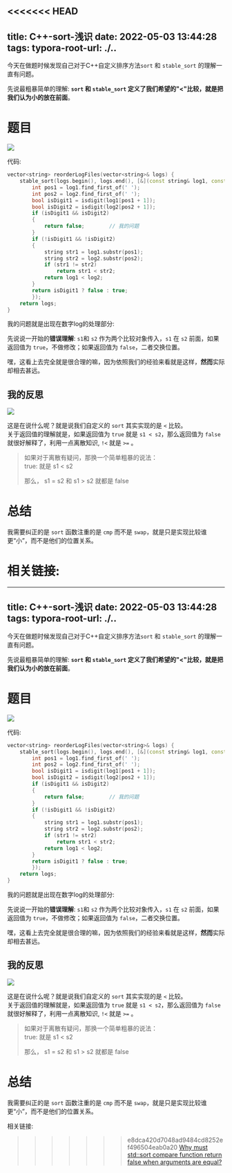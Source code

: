 <<<<<<< HEAD
---
title: C++-sort-浅识
date: 2022-05-03 13:44:28
tags: 
typora-root-url: ./..
---
  
今天在做题时候发现自己对于C++自定义排序方法`sort` 和 `stable_sort` 的理解一直有问题。
  
<!--more-->
  
先说最粗暴简单的理解: **`sort` 和 `stable_sort` 定义了我们希望的"<"比较，就是把我们认为小的放在前面**。
  
# 题目
  
<img src="/imgs/C++-sort-浅识/题目-1677565078882-1.png"/>
  
代码: 
  
```cpp  
vector<string> reorderLogFiles(vector<string>& logs) {  
    stable_sort(logs.begin(), logs.end(), [&](const string& log1, const string& log2) {  
        int pos1 = log1.find_first_of(' ');  
        int pos2 = log2.find_first_of(' ');  
        bool isDigit1 = isdigit(log1[pos1 + 1]);  
        bool isDigit2 = isdigit(log2[pos2 + 1]);  
        if (isDigit1 && isDigit2)  
        {  
            return false;        // 我的问题  
        }  
        if (!isDigit1 && !isDigit2)  
        {  
            string str1 = log1.substr(pos1);  
            string str2 = log2.substr(pos2);  
            if (str1 != str2)  
                return str1 < str2;  
            return log1 < log2;  
        }  
        return isDigit1 ? false : true;  
        });  
    return logs;  
}  
```
  
我的问题就是出现在数字log的处理部分:
  
先说说一开始的**错误理解**: `s1`和 `s2` 作为两个比较对象传入，`s1` 在 `s2` 前面，如果返回值为 `true`，不做修改；如果返回值为 `false`，二者交换位置。 
  
嘿，这看上去完全就是很合理的嘛，因为依照我们的经验来看就是这样，**然而**实际却相去甚远。
  
## 我的反思
  
<img src="/imgs/C++-sort-浅识/sort.png"/>
  
这是在说什么呢？就是说我们自定义的 `sort` 其实实现的是 `<` 比较。  
关于返回值的理解就是，如果返回值为 `true` 就是 `s1 < s2`，那么返回值为 `false`就很好解释了，利用一点离散知识, `!<` 就是 `>=` 。
  
> 如果对于离散有疑问，那换一个简单粗暴的说法：  
> true: 就是 s1 < s2  
>   
> 那么， s1 = s2 和 s1 > s2 就都是 false
  
# 总结
  
我需要纠正的是 `sort` 函数注重的是 `cmp` 而不是 `swap`，就是只是实现比较谁更“小”，而不是他们的位置关系。
  
相关链接:  
=======
---
title: C++-sort-浅识
date: 2022-05-03 13:44:28
tags: 
typora-root-url: ./..
---
  
今天在做题时候发现自己对于C++自定义排序方法`sort` 和 `stable_sort` 的理解一直有问题。
  
<!--more-->
  
先说最粗暴简单的理解: **`sort` 和 `stable_sort` 定义了我们希望的"<"比较，就是把我们认为小的放在前面**。
  
# 题目
  
<img src="/imgs/C++-sort-浅识/题目-1677565078882-1.png"/>
  
代码: 
  
```cpp  
vector<string> reorderLogFiles(vector<string>& logs) {  
    stable_sort(logs.begin(), logs.end(), [&](const string& log1, const string& log2) {  
        int pos1 = log1.find_first_of(' ');  
        int pos2 = log2.find_first_of(' ');  
        bool isDigit1 = isdigit(log1[pos1 + 1]);  
        bool isDigit2 = isdigit(log2[pos2 + 1]);  
        if (isDigit1 && isDigit2)  
        {  
            return false;        // 我的问题  
        }  
        if (!isDigit1 && !isDigit2)  
        {  
            string str1 = log1.substr(pos1);  
            string str2 = log2.substr(pos2);  
            if (str1 != str2)  
                return str1 < str2;  
            return log1 < log2;  
        }  
        return isDigit1 ? false : true;  
        });  
    return logs;  
}  
```
  
我的问题就是出现在数字log的处理部分:
  
先说说一开始的**错误理解**: `s1`和 `s2` 作为两个比较对象传入，`s1` 在 `s2` 前面，如果返回值为 `true`，不做修改；如果返回值为 `false`，二者交换位置。 
  
嘿，这看上去完全就是很合理的嘛，因为依照我们的经验来看就是这样，**然而**实际却相去甚远。
  
## 我的反思
  
<img src="/imgs/C++-sort-浅识/sort.png"/>
  
这是在说什么呢？就是说我们自定义的 `sort` 其实实现的是 `<` 比较。  
关于返回值的理解就是，如果返回值为 `true` 就是 `s1 < s2`，那么返回值为 `false`就很好解释了，利用一点离散知识, `!<` 就是 `>=` 。
  
> 如果对于离散有疑问，那换一个简单粗暴的说法：  
> true: 就是 s1 < s2  
>   
> 那么， s1 = s2 和 s1 > s2 就都是 false
  
# 总结
  
我需要纠正的是 `sort` 函数注重的是 `cmp` 而不是 `swap`，就是只是实现比较谁更“小”，而不是他们的位置关系。
  
相关链接:  
>>>>>>> e8dca420d7048ad9484cd8252ef496504eab0a20
[Why must std::sort compare function return false when arguments are equal?](https://stackoverflow.com/questions/45929474/why-must-stdsort-compare-function-return-false-when-arguments-are-equal)  